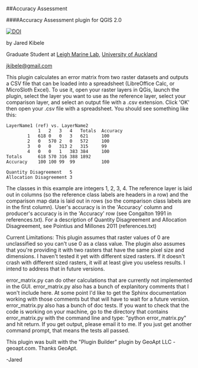 ##Accuracy Assessment


####Accuracy Assessment plugin for QGIS 2.0

[![DOI](https://zenodo.org/badge/5590/jkibele/acc-assess.png)](http://dx.doi.org/10.5281/zenodo.11318)

by Jared Kibele 

Graduate Student at [Leigh Marine Lab](http://www.marine.auckland.ac.nz/en/about/our-institute/leigh-marine-laboratory.html), [University of Auckland](https://www.auckland.ac.nz/en.html)

<jkibele@gmail.com>

This plugin calculates an error matrix from two raster datasets and 
outputs a CSV file that can be loaded into a spreadsheet (LibreOffice 
Calc, or MicroSloth Excel). To use it, open your raster layers in 
QGis, launch the plugin, select the layer you want to use as the 
reference layer, select your comparison layer, and select an output 
file with a .csv extension. Click 'OK' then open your .csv file with a 
spreadsheet. You should see something like this:


    LayerName1 (ref) vs. LayerName2                     
                1   2   3   4   Totals  Accuracy
            1   618 0   0   3   621     100
            2   0   570 2   0   572     100
            3   0   0   313 2   315     99
            4   0   0   1   383 384     100
    Totals      618 570 316 388 1892    
    Accuracy    100 100 99  99          100
                        
    Quantity Disagreement   5                   
    Allocation Disagreement 3                   


The classes in this example are integers 1, 2, 3, 4. The reference 
layer is laid out in columns (so the reference class labels are 
headers in a row) and the comparison map data is laid out in rows (so 
the comparison class labels are in the first column). User's accuracy 
is in the 'Accuracy' column and producer's accuracy is in the 
'Accuracy' row (see Congalton 1991 in references.txt). For a 
description of Quantity Disagreement and Allocation Disagreement, see 
Pointius and Millones 2011 (references.txt)

Current Limitations: This plugin assumes that raster values of 0 are 
unclassified so you can't use 0 as a class value. The plugin also 
assumes that you're providing it with two rasters that have the same 
pixel size and dimensions. I haven't tested it yet with different 
sized rasters. If it doesn't crash with different sized rasters, it 
will at least give you useless results. I intend to address that in 
future versions. 

error_matrix.py can do other calculations that are currently not 
implemented in the GUI. error_matrix.py also has a bunch of 
explanitory comments that I won't include here. At some point I'd like 
to get the Sphinx documentation working with those comments but that 
will have to wait for a future version. error_matrix.py also has a 
bunch of doc tests. If you want to check that the code is working on 
your machine, go to the directory that contains error_matrix.py with 
the command line and type: "python error_matrix.py" and hit return. If 
you get output, please email it to me. If you just get another command 
prompt, that means the tests all passed.

This plugin was built with the "Plugin Builder" plugin by GeoApt LLC - 
geoapt.com. Thanks GeoApt.

-Jared
